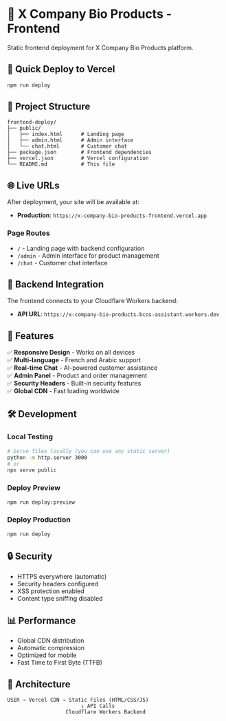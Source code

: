 # 🌿 X Company Bio Products - Frontend

Static frontend deployment for X Company Bio Products platform.

## 🚀 Quick Deploy to Vercel

```bash
npm run deploy
```

## 📁 Project Structure

```
frontend-deploy/
├── public/
│   ├── index.html      # Landing page
│   ├── admin.html      # Admin interface
│   └── chat.html       # Customer chat
├── package.json        # Frontend dependencies
├── vercel.json         # Vercel configuration
└── README.md           # This file
```

## 🌐 Live URLs

After deployment, your site will be available at:
- **Production**: `https://x-company-bio-products-frontend.vercel.app`

### Page Routes
- `/` - Landing page with backend configuration
- `/admin` - Admin interface for product management
- `/chat` - Customer chat interface

## 🔧 Backend Integration

The frontend connects to your Cloudflare Workers backend:
- **API URL**: `https://x-company-bio-products.bcos-assistant.workers.dev`

## 📱 Features

✅ **Responsive Design** - Works on all devices  
✅ **Multi-language** - French and Arabic support  
✅ **Real-time Chat** - AI-powered customer assistance  
✅ **Admin Panel** - Product and order management  
✅ **Security Headers** - Built-in security features  
✅ **Global CDN** - Fast loading worldwide  

## 🛠️ Development

### Local Testing
```bash
# Serve files locally (you can use any static server)
python -m http.server 3000
# or
npx serve public
```

### Deploy Preview
```bash
npm run deploy:preview
```

### Deploy Production
```bash
npm run deploy
```

## 🔒 Security

- HTTPS everywhere (automatic)
- Security headers configured
- XSS protection enabled
- Content type sniffing disabled

## 📊 Performance

- Global CDN distribution
- Automatic compression
- Optimized for mobile
- Fast Time to First Byte (TTFB)

## 🎯 Architecture

```
USER → Vercel CDN → Static Files (HTML/CSS/JS)
                        ↓ API Calls
                   Cloudflare Workers Backend
``` 